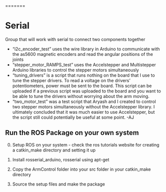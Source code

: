=======
# Serial
Group that will work with serial to connect two components together

* “i2c_encoder_test” uses the wire library in Arduino to communicate with the as5600 magnetic encoders and read the angular positions of the joints
* “stepper_motor_RAMPS_test” uses the Accelstepper and Multistepper Arduino libraries to control the stepper motors simultaneously 
* “tuning_drivers” is a script that runs nothing on the board that I use to tune the stepper drivers. To read a voltage on the drivers’ potentiometers, power must be sent to the board. This script can be uploaded if a previous script was uploaded to the board and you want to be able to tune the drivers without worrying about the arm moving.
* “two_motor_test” was a test script that Aryash and I created to control two stepper motors simultaneously without the Accelstepper library. I ultimately concluded that it was much easier to use Accelstepper, but the script still could potentially be useful at some point.
-AJ

## Run the ROS Package on your own system

0. Setup ROS on your system - check the ros tutorials website for creating a catkin_make directory and setting it up

1. Install rosserial_arduino, rosserial using apt-get

2. Copy the ArmControl folder into your src folder in your catkin_make directory

3. Source the setup files and make the package
